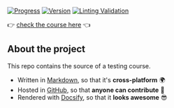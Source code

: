 [![Progress](https://img.shields.io/badge/progress-2%2F44-blue.svg )](https://dialex.github.io/start-testing/) [![Version](https://img.shields.io/badge/status-live-brightgreen.svg)](https://dialex.github.io/start-testing/) [![Linting Validation](https://travis-ci.org/dialex/start-testing.svg?branch=travis)](https://travis-ci.org/dialex/start-testing)

👉 [check the course here](https://dialex.github.io/start-testing) 👈

## About the project

This repo contains the source of a testing course.

- Written in [Markdown](http://commonmark.org/), so that it's **cross-platform** 🌍
- Hosted in [GitHub](https://dialex.github.io/start-testing), so that **anyone can contribute** 🤝
- Rendered with [Docsify](https://github.com/QingWei-Li/docsify/), so that it **looks awesome** 😎
